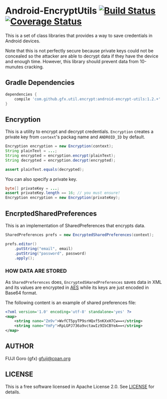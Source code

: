 # Android-EncryptUtils [![Build Status](https://travis-ci.org/gfx/Android-EncryptUtils.svg)](https://travis-ci.org/gfx/Android-EncryptUtils) [![Coverage Status](https://coveralls.io/repos/gfx/Android-EncryptUtils/badge.png)](https://coveralls.io/r/gfx/Android-EncryptUtils)

This is a set of class libraries that provides a way to save credentials in Android devices.

Note that this is not perfectly secure because private keys could not be concealed so the attacker
are able to decrypt data if they have the device and enough time. However, this library should
prevent data from 10-munutes cracking.

## Gradle Dependencies

```gradle
dependencies {
    compile 'com.github.gfx.util.encrypt:android-encrypt-utils:1.2.+'
}
```

## Encryption

This is a utility to encrypt and decrypt credentials.
`Encryption` creates a private key from `context`'s
packag name and `ANDROID_ID` by default.

```java
Encryption encryption = new Encryption(context);
String plainText = ...;
String encrypted = encryption.encrypt(plainText);
String decrypted = encryption.decrypt(encrypted);

assert plainText.equals(decrypted);
```

You can also specify a private key.

```java
byte[] privateKey = ...;
assert privateKey.length == 16; // you must ensure!
Encryption encryption = new Encryption(privateKey);
```

## EncrptedSharedPreferences

This is an implementation of SharedPreferences that encrypts data.

```java
SharedPreferences prefs = new EncryptedSharedPreferences(context);

prefs.editor()
    .putString("email", email)
    .putString("password", password)
    .apply();
```

### HOW DATA ARE STORED

As `SharedPreferences` does, `EncryptedSHaredPreferences` saves data in XML and its values
are encrypted in [AES](http://en.wikipedia.org/wiki/Advanced_Encryption_Standard) while
its keys are just encoded in Base64 format.

The following content is an example of shared preferences file:

```xml
<?xml version='1.0' encoding='utf-8' standalone='yes' ?>
<map>
    <string name="Zm9v">WvfCT5pyTP9srHQxf5nKXxH7Cw==</string>
    <string name="YmFy">RpLGPJ736a9vctawIz9IbCBYeA==</string>
</map>
```

## AUTHOR

FUJI Goro (gfx) <gfuji@cpan.org>

## LICENSE

This is a free software licensed in Apache License 2.0. See [LICENSE](LICENSE) for details.
